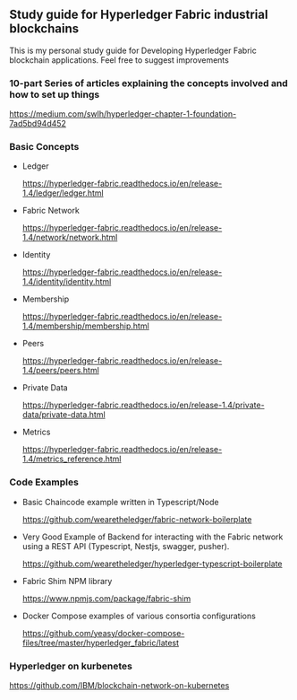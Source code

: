 ## Study guide for Hyperledger Fabric industrial blockchains

This is my personal study guide for Developing Hyperledger Fabric blockchain
applications. Feel free to suggest improvements

### 10-part Series of articles explaining the concepts involved and how to set up things

https://medium.com/swlh/hyperledger-chapter-1-foundation-7ad5bd94d452

### Basic Concepts

- Ledger

  https://hyperledger-fabric.readthedocs.io/en/release-1.4/ledger/ledger.html

- Fabric Network

  https://hyperledger-fabric.readthedocs.io/en/release-1.4/network/network.html

- Identity

  https://hyperledger-fabric.readthedocs.io/en/release-1.4/identity/identity.html

- Membership

  https://hyperledger-fabric.readthedocs.io/en/release-1.4/membership/membership.html

- Peers

  https://hyperledger-fabric.readthedocs.io/en/release-1.4/peers/peers.html

- Private Data

  https://hyperledger-fabric.readthedocs.io/en/release-1.4/private-data/private-data.html

- Metrics

  https://hyperledger-fabric.readthedocs.io/en/release-1.4/metrics_reference.html
  
### Code Examples

- Basic Chaincode example written in Typescript/Node

  https://github.com/wearetheledger/fabric-network-boilerplate

- Very Good Example of Backend for interacting with the Fabric network using a REST API (Typescript, Nestjs, swagger, pusher).

  https://github.com/wearetheledger/hyperledger-typescript-boilerplate

- Fabric Shim NPM library

  https://www.npmjs.com/package/fabric-shim

- Docker Compose examples of various consortia configurations

  https://github.com/yeasy/docker-compose-files/tree/master/hyperledger_fabric/latest

### Hyperledger on kurbenetes


https://github.com/IBM/blockchain-network-on-kubernetes
